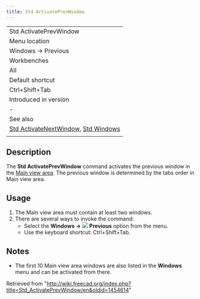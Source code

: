 ```yaml
---
title: Std ActivatePrevWindow
---
```


|                                                                                                                       |
| --------------------------------------------------------------------------------------------------------------------- |
| Std ActivatePrevWindow                                                                                                |
| Menu location                                                                                                         |
| Windows → Previous                                                                                                    |
| Workbenches                                                                                                           |
| All                                                                                                                   |
| Default shortcut                                                                                                      |
| Ctrl+Shift+Tab                                                                                                        |
| Introduced in version                                                                                                 |
| -                                                                                                                     |
| See also                                                                                                              |
| [Std ActivateNextWindow](/Std_ActivateNextWindow "Std ActivateNextWindow"), [Std Windows](/Std_Windows "Std Windows") |
|                                                                                                                       |

## Description

The **Std ActivatePrevWindow** command activates the previous window in the [Main view area](/Main_view_area "Main view area"). The previous window is determined by the tabs order in Main view area.

## Usage

1. The Main view area must contain at least two windows.
2. There are several ways to invoke the command:
   - Select the **Windows → ![](/images/Std_ActivatePrevWindow.svg) Previous** option from the menu.
   - Use the keyboard shortcut: Ctrl+Shift+Tab.

## Notes

- The first 10 Main view area windows are also listed in the **Windows** menu and can be activated from there.

Retrieved from "<http://wiki.freecad.org/index.php?title=Std_ActivatePrevWindow/en&oldid=1454614>"
